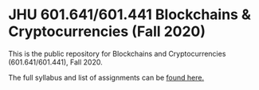 # JHU 601.641/601.441 Blockchains & Cryptocurrencies (Fall 2020)

This is the public repository for Blockchains and Cryptocurrencies (601.641/601.441), Fall 2020. 

The full syllabus and list of assignments can be [found here.](https://github.com/matthewdgreen/blockchains/wiki)

